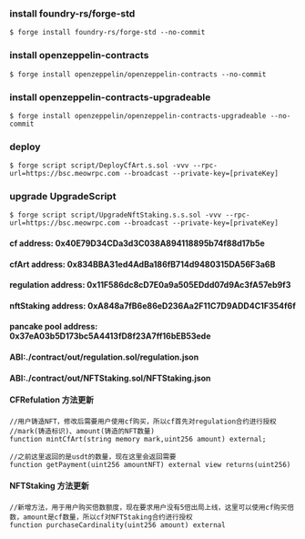 ### install foundry-rs/forge-std
```shell
$ forge install foundry-rs/forge-std --no-commit
```
### install openzeppelin-contracts
```shell
$ forge install openzeppelin/openzeppelin-contracts --no-commit
```
### install openzeppelin-contracts-upgradeable
```shell
$ forge install openzeppelin/openzeppelin-contracts-upgradeable --no-commit
```

### deploy
```shell
$ forge script script/DeployCfArt.s.sol -vvv --rpc-url=https://bsc.meowrpc.com --broadcast --private-key=[privateKey]
```
### upgrade UpgradeScript

```shell
$ forge script script/UpgradeNftStaking.s.s.sol -vvv --rpc-url=https://bsc.meowrpc.com --broadcast --private-key=[privateKey]
```

#### cf address: 0x40E79D34CDa3d3C038A894118895b74f88d17b5e
#### cfArt address: 0x834BBA31ed4AdBa186fB714d9480315DA56F3a6B
#### regulation address: 0x11F586dc8cD7E0a9a505EDdd07d9Ac3fA57eb9f3
#### nftStaking address: 0xA848a7fB6e86eD236Aa2F11C7D9ADD4C1F354f6f
#### pancake pool address: 0x37eA03b5D173bc5A4413fD8f23A7ff16bEB53ede


#### ABI:./contract/out/regulation.sol/regulation.json
#### ABI:./contract/out/NFTStaking.sol/NFTStaking.json


#### CFRefulation 方法更新
```solidity
//用户铸造NFT，修改后需要用户使用cf购买，所以cf首先对regulation合约进行授权
//mark(铸造标识)、amount(铸造的NFT数量)
function mintCfArt(string memory mark,uint256 amount) external;

//之前这里返回的是usdt的数量，现在这里会返回需要
function getPayment(uint256 amountNFT) external view returns(uint256)
```

#### NFTStaking 方法更新
```solidity
//新增方法，用于用户购买倍数额度，现在要求用户没有5倍出局上线，这里可以使用cf购买倍数，amount是cf数量，所以cf对NFTStaking合约进行授权
function purchaseCardinality(uint256 amount) external
```
